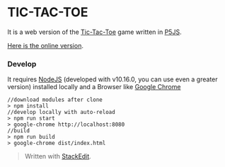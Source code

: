 TIC-TAC-TOE
===========

It is a web version of the [Tic-Tac-Toe](https://en.wikipedia.org/wiki/Tic-tac-toe) game written in [P5JS](https://p5js.org/).

[Here is the online version](https://toto-castaldi.github.io/tic-tac-toe/index.html).

### Develop

It requires [NodeJS](https://nodejs.org/) (developed with v10.16.0, you can use even a greater version) installed locally and a Browser like [Google Chrome](https://www.google.com/chrome/)

    //download modules after clone
    > npm install
    //develop locally with auto-reload
    > npm run start
    > google-chrome http://localhost:8080
    //build
    > npm run build
    > google-chrome dist/index.html
    
> Written with [StackEdit](https://stackedit.io/).